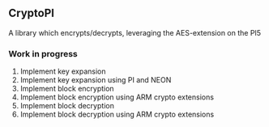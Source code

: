 ## CryptoPI

A library which encrypts/decrypts, leveraging the AES-extension on the PI5

### Work in progress
1. Implement key expansion
2. Implement key expansion using PI and NEON
3. Implement block encryption
4. Implement block encryption using ARM crypto extensions
5. Implement block decryption
6. Implement block decryption using ARM crypto extensions

